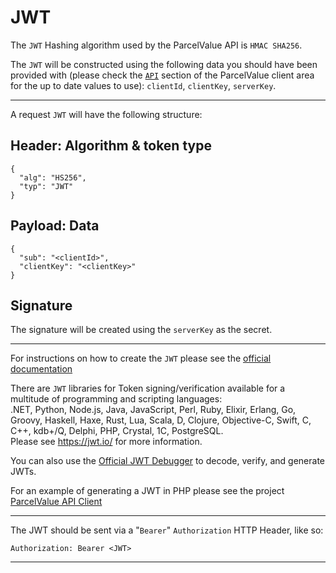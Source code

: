 # JWT

The `JWT` Hashing algorithm used by the ParcelValue API is `HMAC SHA256`.

The `JWT` will be constructed using the following data you should have been provided with (please check the [`API`](https://my.parcelvalue.eu) section of the ParcelValue client area for the up to date values to use): `clientId`, `clientKey`, `serverKey`.

---

A request `JWT` will have the following structure:

## Header: Algorithm & token type
```
{
  "alg": "HS256",
  "typ": "JWT"
}
```

## Payload: Data
```
{
  "sub": "<clientId>",
  "clientKey": "<clientKey>"
}
```

## Signature

The signature will be created using the `serverKey` as the secret.

---

For instructions on how to create the `JWT` please see the [official documentation](https://jwt.io/introduction/)

There are `JWT` libraries for Token signing/verification available for a multitude of programming and scripting languages:  
.NET, Python, Node.js, Java, JavaScript, Perl, Ruby, Elixir, Erlang, Go, Groovy, Haskell, Haxe, Rust, Lua, Scala, D, Clojure, Objective-C, Swift, C, C++, kdb+/Q, Delphi, PHP, Crystal, 1C, PostgreSQL.  
Please see https://jwt.io/ for more information.

You can also use the [Official JWT Debugger](https://jwt.io/) to decode, verify, and generate JWTs.

For an example of generating a JWT in PHP please see the project [ParcelValue API Client](https://github.com/parcelvalue/api-client)

---

The JWT should be sent via a "`Bearer`" `Authorization` HTTP Header, like so:
```
Authorization: Bearer <JWT>
```

---
